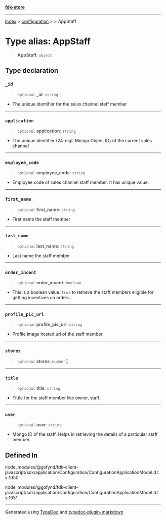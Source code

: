 [**fdk-store**](../../../README.md)
***

[Index](../../../API.md) > [configuration](../../README.md) > [<internal>](../README.md) > AppStaff

# Type alias: AppStaff

> **AppStaff**: `object`

## Type declaration

### `_id`

> `optional` **\_id**: `string`

- The unique identifier for the sales channel staff member

***

### `application`

> `optional` **application**: `string`

- The unique identifier (24-digit Mongo
Object ID) of the current sales channel

***

### `employee_code`

> `optional` **employee\_code**: `string`

- Employee code of sales channel staff
member. It has unique value.

***

### `first_name`

> `optional` **first\_name**: `string`

- First name the staff member

***

### `last_name`

> `optional` **last\_name**: `string`

- Last name the staff member

***

### `order_incent`

> `optional` **order\_incent**: `boolean`

- This is a boolean value. `true` to
retrieve the staff members eligible for getting incentives on orders.

***

### `profile_pic_url`

> `optional` **profile\_pic\_url**: `string`

- Profile image hosted url of the staff member

***

### `stores`

> `optional` **stores**: `number`[]

***

### `title`

> `optional` **title**: `string`

- Tittle for the staff member like owner, staff.

***

### `user`

> `optional` **user**: `string`

- Mongo ID of the staff. Helps in retrieving the
details of a particular staff member.

## Defined In

node\_modules/@gofynd/fdk-client-javascript/sdk/application/Configuration/ConfigurationApplicationModel.d.ts:1050

node\_modules/@gofynd/fdk-client-javascript/sdk/application/Configuration/ConfigurationApplicationModel.d.ts:1051

***
Generated using [TypeDoc](https://typedoc.org/) and [typedoc-plugin-markdown](https://www.npmjs.com/package/typedoc-plugin-markdown)
